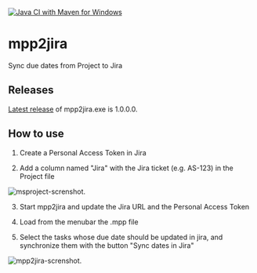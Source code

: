 [![Java CI with Maven for Windows](https://github.com/gvergine/mpp2jira/actions/workflows/maven.yml/badge.svg)](https://github.com/gvergine/mpp2jira/actions/workflows/maven.yml)

# mpp2jira

Sync due dates from Project to Jira

## Releases

[Latest release](https://github.com/gvergine/mpp2jira/releases/tag/v1.0.0.0) of mpp2jira.exe is 1.0.0.0. 

## How to use

1. Create a Personal Access Token in Jira

2. Add a column named "Jira" with the Jira ticket (e.g. AS-123) in the Project file

![msproject-screnshot](images/msproject-screnshot.png "msproject-screnshot").

3. Start mpp2jira and update the Jira URL and the Personal Access Token

4. Load from the menubar the .mpp file

5. Select the tasks whose due date should be updated in jira, and synchronize them with the button "Sync dates in Jira"

![mpp2jira-screnshot](images/mpp2jira-screnshot.png "mpp2jira-screnshot").
